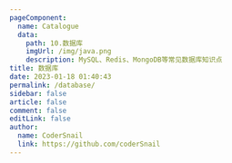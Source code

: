 ```yaml
---
pageComponent:
  name: Catalogue
  data:
    path: 10.数据库
    imgUrl: /img/java.png
    description: MySQL、Redis、MongoDB等常见数据库知识点
title: 数据库
date: 2023-01-18 01:40:43
permalink: /database/
sidebar: false
article: false
comment: false
editLink: false
author:
  name: CoderSnail
  link: https://github.com/coderSnail
---
```

